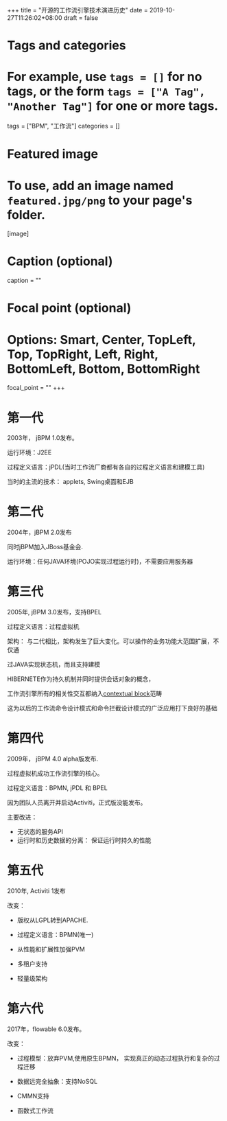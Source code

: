 +++
title = "开源的工作流引擎技术演进历史"
date = 2019-10-27T11:26:02+08:00
draft = false

# Tags and categories
# For example, use `tags = []` for no tags, or the form `tags = ["A Tag", "Another Tag"]` for one or more tags.
tags = ["BPM", "工作流"]
categories = []

# Featured image
# To use, add an image named `featured.jpg/png` to your page's folder. 
[image]
  # Caption (optional)
  caption = ""

  # Focal point (optional)
  # Options: Smart, Center, TopLeft, Top, TopRight, Left, Right, BottomLeft, Bottom, BottomRight
  focal_point = ""
+++


#  第一代

2003年， jBPM 1.0发布。

运行环境：J2EE

过程定义语言：jPDL(当时工作流厂商都有各自的过程定义语言和建模工具)

当时的主流的技术： applets, Swing桌面和EJB

# 第二代

2004年，jBPM 2.0发布

同时jBPM加入JBoss基金会.

运行环境：任何JAVA环境(POJO实现过程运行时)，不需要应用服务器

# 第三代

2005年, jBPM 3.0发布，支持BPEL

过程定义语言：过程虚拟机

架构： 与二代相比，架构发生了巨大变化。可以操作的业务功能大范围扩展，不仅通

过JAVA实现状态机，而且支持建模

HIBERNETE作为持久机制并同时提供会话对象的概念，

工作流引擎所有的相关性交互都纳入[contextual block](https://docs.jboss.org/jbpm/v3.2/javadoc-jpdl/org/jbpm/JbpmContext.html)范畴

这为以后的工作流命令设计模式和命令拦截设计模式的广泛应用打下良好的基础


# 第四代

2009年， jBPM 4.0 alpha版发布.

过程虚拟机成功工作流引擎的核心。

过程定义语言：BPMN, jPDL 和 BPEL

因为团队人员离开并启动Activiti，正式版没能发布。

主要改进：

- 无状态的服务API
- 运行时和历史数据的分离： 保证运行时持久的性能

# 第五代

2010年, Activiti 1发布

改变：

- 版权从LGPL转到APACHE.

- 过程定义语言：BPMN(唯一)

- 从性能和扩展性加强PVM

- 多租户支持

- 轻量级架构

# 第六代

2017年，flowable 6.0发布。

改变：

- 过程模型：放弃PVM,使用原生BPMN， 实现真正的动态过程执行和复杂的过程迁移

- 数据远完全抽象：支持NoSQL

- CMMN支持

- 函数式工作流











